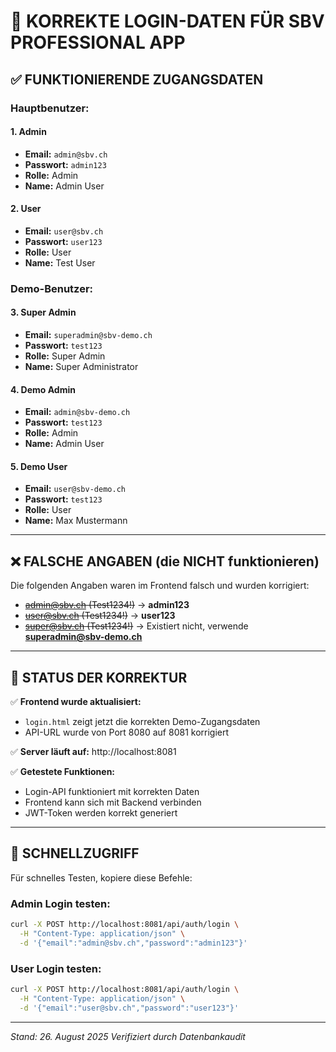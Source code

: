# 🔐 KORREKTE LOGIN-DATEN FÜR SBV PROFESSIONAL APP

## ✅ FUNKTIONIERENDE ZUGANGSDATEN

### Hauptbenutzer:

#### 1. **Admin**
- **Email:** `admin@sbv.ch`
- **Passwort:** `admin123`
- **Rolle:** Admin
- **Name:** Admin User

#### 2. **User** 
- **Email:** `user@sbv.ch`
- **Passwort:** `user123`
- **Rolle:** User
- **Name:** Test User

### Demo-Benutzer:

#### 3. **Super Admin**
- **Email:** `superadmin@sbv-demo.ch`
- **Passwort:** `test123`
- **Rolle:** Super Admin
- **Name:** Super Administrator

#### 4. **Demo Admin**
- **Email:** `admin@sbv-demo.ch`
- **Passwort:** `test123`
- **Rolle:** Admin
- **Name:** Admin User

#### 5. **Demo User**
- **Email:** `user@sbv-demo.ch`
- **Passwort:** `test123`
- **Rolle:** User
- **Name:** Max Mustermann

---

## ❌ FALSCHE ANGABEN (die NICHT funktionieren)

Die folgenden Angaben waren im Frontend falsch und wurden korrigiert:
- ~~admin@sbv.ch (Test1234!)~~ → **admin123**
- ~~user@sbv.ch (Test1234!)~~ → **user123**
- ~~super@sbv.ch (Test1234!)~~ → Existiert nicht, verwende **superadmin@sbv-demo.ch**

---

## 📝 STATUS DER KORREKTUR

✅ **Frontend wurde aktualisiert:**
- `login.html` zeigt jetzt die korrekten Demo-Zugangsdaten
- API-URL wurde von Port 8080 auf 8081 korrigiert

✅ **Server läuft auf:** http://localhost:8081

✅ **Getestete Funktionen:**
- Login-API funktioniert mit korrekten Daten
- Frontend kann sich mit Backend verbinden
- JWT-Token werden korrekt generiert

---

## 🎯 SCHNELLZUGRIFF

Für schnelles Testen, kopiere diese Befehle:

### Admin Login testen:
```bash
curl -X POST http://localhost:8081/api/auth/login \
  -H "Content-Type: application/json" \
  -d '{"email":"admin@sbv.ch","password":"admin123"}'
```

### User Login testen:
```bash
curl -X POST http://localhost:8081/api/auth/login \
  -H "Content-Type: application/json" \
  -d '{"email":"user@sbv.ch","password":"user123"}'
```

---

*Stand: 26. August 2025*
*Verifiziert durch Datenbankaudit*